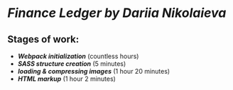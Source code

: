 # ***Finance Ledger by Dariia Nikolaieva***

## **Stages of work:**
* ***Webpack initialization*** (countless hours)
* ***SASS structure creation*** (5 minutes)
* ***loading & compressing images*** (1 hour 20 minutes)
* ***HTML markup*** (1 hour 2 minutes)
